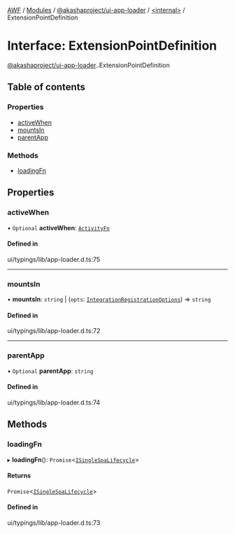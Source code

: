 [AWF](../README.md) / [Modules](../modules.md) / [@akashaproject/ui-app-loader](../modules/akashaproject_ui_app_loader.md) / [<internal\>](../modules/akashaproject_ui_app_loader._internal_.md) / ExtensionPointDefinition

# Interface: ExtensionPointDefinition

[@akashaproject/ui-app-loader](../modules/akashaproject_ui_app_loader.md).[<internal>](../modules/akashaproject_ui_app_loader._internal_.md).ExtensionPointDefinition

## Table of contents

### Properties

- [activeWhen](akashaproject_ui_app_loader._internal_.ExtensionPointDefinition.md#activewhen)
- [mountsIn](akashaproject_ui_app_loader._internal_.ExtensionPointDefinition.md#mountsin)
- [parentApp](akashaproject_ui_app_loader._internal_.ExtensionPointDefinition.md#parentapp)

### Methods

- [loadingFn](akashaproject_ui_app_loader._internal_.ExtensionPointDefinition.md#loadingfn)

## Properties

### activeWhen

• `Optional` **activeWhen**: [`ActivityFn`](../modules/akashaproject_ui_app_loader._internal_.md#activityfn)

#### Defined in

ui/typings/lib/app-loader.d.ts:75

___

### mountsIn

• **mountsIn**: `string` \| (`opts`: [`IntegrationRegistrationOptions`](akashaproject_ui_app_loader._internal_.IntegrationRegistrationOptions.md)) => `string`

#### Defined in

ui/typings/lib/app-loader.d.ts:72

___

### parentApp

• `Optional` **parentApp**: `string`

#### Defined in

ui/typings/lib/app-loader.d.ts:74

## Methods

### loadingFn

▸ **loadingFn**(): `Promise`<[`ISingleSpaLifecycle`](akashaproject_ui_app_loader._internal_.ISingleSpaLifecycle.md)\>

#### Returns

`Promise`<[`ISingleSpaLifecycle`](akashaproject_ui_app_loader._internal_.ISingleSpaLifecycle.md)\>

#### Defined in

ui/typings/lib/app-loader.d.ts:73
